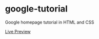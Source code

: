 # google-tutorial
 Google homepage tutorial in HTML and CSS

[Live Preview](https://htmlpreview.github.io/?https://github.com/russs123/google-tutorial/blob/main/index.html)

